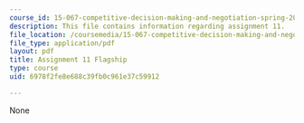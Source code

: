 ```yaml
---
course_id: 15-067-competitive-decision-making-and-negotiation-spring-2011
description: This file contains information regarding assignment 11.
file_location: /coursemedia/15-067-competitive-decision-making-and-negotiation-spring-2011/6978f2fe8e688c39fb0c961e37c59912_MIT15_067S11_assgn11.pdf
file_type: application/pdf
layout: pdf
title: Assignment 11 Flagship
type: course
uid: 6978f2fe8e688c39fb0c961e37c59912

---
```

None
